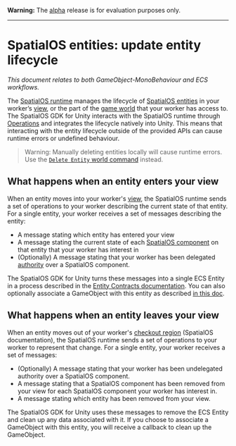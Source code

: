**Warning:** The [alpha](https://docs.improbable.io/reference/latest/shared/release-policy#maturity-stages) release is for evaluation purposes only.

---
[//]: # (Doc of docs reference 21)
[//]: # (TODO - technical author pass)
# SpatialOS entities: update entity lifecycle
_This document relates to both GameObject-MonoBehaviour and ECS workflows._

The [SpatialOS runtime](./glossary.md#spatialos-runtime) manages the lifecycle of [SpatialOS entities](./glossary.md#spatialos-entity) in your worker’s [view](./glossary.md#workers-view), or the part of the [game world](./glossary.md#spatialos-world) that your worker has access to. The SpatialOS GDK for Unity interacts with the SpatialOS runtime through [Operations](https://docs.improbable.io/reference/latest/shared/design/operations#operations-how-workers-communicate-with-spatialos) and integrates the lifecycle natively into Unity.
This means that interacting with the entity lifecycle outside of the provided APIs can cause runtime errors or undefined behaviour.
> Warning: Manually deleting entities locally will cause runtime errors. Use the [`Delete Entity` world command](TODO) instead.

## What happens when an entity enters your view

When an entity moves into your worker's [view](./glossary.md#workers-view), the SpatialOS runtime sends a set of operations to your worker describing the current state of that entity. For a single entity, your worker receives a set of messages describing the entity:

 - A message stating which entity has entered your view
 - A message stating the current state of each [SpatialOS component](./glossary.md#spatialos-component) on that entity that your worker has interest in
 - (Optionally) A message stating that your worker has been delegated [authority](./glossary.md#authority) over a SpatialOS component. 

The SpatialOS GDK for Unity turns these messages into a single ECS Entity in a process described in the [Entity Contracts documentation](./ecs/entity-contracts.md). You can also optionally associate a GameObject with this entity as described [in this doc](./gameobject/linking-spos-entities-gameobjects.md).

## What happens when an entity leaves your view

When an entity moves out of your worker's [checkout region](https://docs.improbable.io/reference/latest/shared/concepts/workers-load-balancing) (SpatialOS documentation), the SpatialOS runtime sends a set of operations to your worker to represent that change. For a single entity, your worker receives a set of messages:

- (Optionally) A message stating that your worker has been undelegated authority over a SpatialOS component.
- A message stating that a SpatialOS component has been removed from your view for each SpatialOS component your worker has interest in.
- A message stating which entity has been removed from your view.

The SpatialOS GDK for Unity uses these messages to remove the ECS Entity and clean up any data associated with it. If you choose to associate a GameObject with this entity, you will receive a callback to clean up the GameObject.


